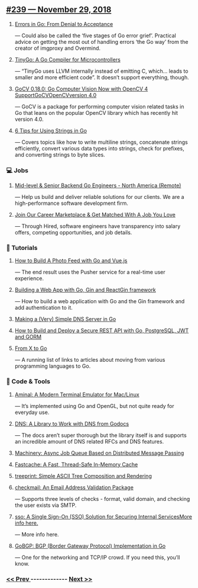 ## [#239 — November 29, 2018](https://golangweekly.com/issues/239)

1. [Errors in Go: From Denial to Acceptance](https://golangweekly.com/link/56078/web)

     — Could also be called the ‘five stages of Go error grief’. Practical advice on getting the most out of handling errors ‘the Go way’ from the creator of imgproxy and Overmind.
1. [TinyGo: A Go Compiler for Microcontrollers](https://golangweekly.com/link/56079/web)

     — “TinyGo uses LLVM internally instead of emitting C, which… leads to smaller and more efficient code”. It doesn’t support everything, though.
1. [GoCV 0.18.0: Go Computer Vision Now with OpenCV 4 SupportGoCVOpenCVversion 4.0](https://golangweekly.com/link/56081/web)

     — GoCV is a package for performing computer vision related tasks in Go that leans on the popular OpenCV library which has recently hit version 4.0.
1. [6 Tips for Using Strings in Go](https://golangweekly.com/link/56085/web)

     — Covers topics like how to write multiline strings, concatenate strings efficiently, convert various data types into strings, check for prefixes, and converting strings to byte slices.
### 💻 Jobs

1. [Mid-level & Senior Backend Go Engineers - North America (Remote)](https://golangweekly.com/link/56086/web)

     — Help us build and deliver reliable solutions for our clients. We are a high-performance software development firm.
1. [Join Our Career Marketplace & Get Matched With A Job You Love](https://golangweekly.com/link/56087/web)

     — Through Hired, software engineers have transparency into salary offers, competing opportunities, and job details.
### 📘 Tutorials 

1. [How to Build A Photo Feed with Go and Vue.js](https://golangweekly.com/link/56088/web)

     — The end result uses the Pusher service for a real-time user experience.
1. [Building a Web App with Go, Gin and ReactGin framework](https://golangweekly.com/link/56089/web)

     — How to build a web application with Go and the Gin framework and add authentication to it.
1. [Making a (Very) Simple DNS Server in Go](https://golangweekly.com/link/56092/web)

1. [How to Build and Deploy a Secure REST API with Go, PostgreSQL, JWT and GORM](https://golangweekly.com/link/56094/web)

1. [From X to Go](https://golangweekly.com/link/56093/web)

     — A running list of links to articles about moving from various programming languages to Go.
### 🔧 Code & Tools

1. [Aminal: A Modern Terminal Emulator for Mac/Linux](https://golangweekly.com/link/56095/web)

     — It’s implemented using Go and OpenGL, but not quite ready for everyday use.
1. [DNS: A Library to Work with DNS from Godocs](https://golangweekly.com/link/56096/web)

     — The docs aren’t super thorough but the library itself is and supports an incredible amount of DNS related RFCs and DNS features.
1. [Machinery: Async Job Queue Based on Distributed Message Passing](https://golangweekly.com/link/56098/web)

1. [Fastcache: A Fast, Thread-Safe In-Memory Cache](https://golangweekly.com/link/56099/web)

1. [treeprint: Simple ASCII Tree Composition and Rendering](https://golangweekly.com/link/56100/web)

1. [checkmail: An Email Address Validation Package](https://golangweekly.com/link/56101/web)

     — Supports three levels of checks - format, valid domain, and checking the user exists via SMTP.
1. [sso: A Single Sign-On (SSO) Solution for Securing Internal ServicesMore info here.](https://golangweekly.com/link/56103/web)

     — More info here.
1. [GoBGP: BGP (Border Gateway Protocol) Implementation in Go](https://golangweekly.com/link/56105/web)

     — One for the networking and TCP/IP crowd. If you need this, you’ll know.

### [ << Prev ](golangweekly-238.md) ------------- [ Next >> ](golangweekly-240.md)